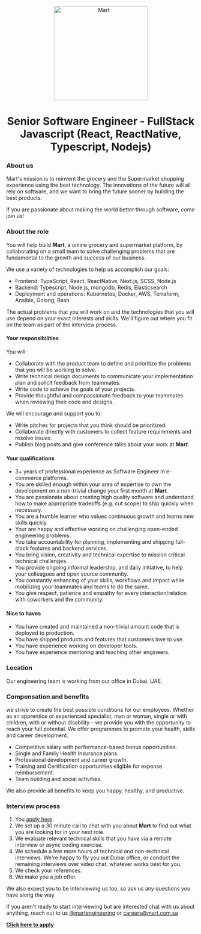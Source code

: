 <p align="center"><img src="https://i.ibb.co/nBgYWwc/logo-en.png" alt="Mart" width="250"/></p>

<h1 align="center">Senior Software Engineer - FullStack Javascript (React, ReactNative, Typescript, Nodejs) </h1>

### About us

Mart's mission is to reinvent the grocery and the Supermarket shopping experience using the best technology. The innovations of the future will all rely on software, and we want to bring the future sooner by building the best products.

If you are passionate about making the world better through software, come join us!

### About the role

You will help build **Mart**, a online grocery and supermarket platform, by collaborating on a small team to solve challenging problems that are fundamental to the growth and success of our business.

We use a variety of technologies to help us accomplish our goals:

- Frontend: TypeScript, React, ReactNative, Next.js, SCSS, Node.js
- Backend: Typescript, Node.js, mongodb, Redis, Elasticsearch
- Deployment and operations: Kubernetes, Docker, AWS, Terraform, Ansible, Golang, Bash

The actual problems that you will work on and the technologies that you will use depend on your exact interests and skills. We'll figure out where you fit on the team as part of the interview process.

#### Your responsibilities

You will:

- Collaborate with the product team to define and prioritize the problems that you will be working to solve.
- Write technical design documents to communicate your implementation plan and solicit feedback from teammates.
- Write code to achieve the goals of your projects.
- Provide thoughtful and compassionate feedback to your teammates when reviewing their code and designs.

We will encourage and support you to:

- Write pitches for projects that you think should be prioritized.
- Collaborate directly with customers to collect feature requirements and resolve issues.
- Publish blog posts and give conference talks about your work at **Mart**.

#### Your qualifications

- 3+ years of professional experience as Software Engineer in e-commerce platforms.
- You are skilled enough within your area of expertise to own the development on a non-trivial change your first month at **Mart**.
- You are passionate about creating high quality software and understand how to make appropriate tradeoffs (e.g. cut scope) to ship quickly when necessary.
- You are a humble learner who values continuous growth and learns new skills quickly.
- Your are happy and effective working on challenging open-ended engineering problems.
- You take accountability for planning, implementing and shipping full-stack features and backend services.
- You bring vision, creativity and technical expertise to mission critical technical challenges.
- You provide ongoing informal leadership, and daily initiative, to help your colleagues and open source community.
- You constantly enhancing of your skills, workflows and impact while mobilizing your teammates and teams to do the same.
- You give respect, patience and empathy for every interaction/relation with coworkers and the community.

#### Nice to haves

- You have created and maintained a non-trivial amount code that is deployed to production.
- You have shipped products and features that customers love to use.
- You have experience working on developer tools.
- You have experience mentoring and teaching other engineers.

### Location

Our engineering team is working from our office in Dubai, UAE.

### Compensation and benefits

we strive to create the best possible conditions for our employees. Whether as an apprentice or experienced specialist, man or woman, single or with children, with or without disability – we provide you with the opportunity to reach your full potential. We offer programmes to promote your health, skills and career development.

- Competitive salary with performance-based bonus opportunities.
- Single and Family Health Insurance plans.
- Professional development and career growth.
- Training and Certification opportunities eligible for expense reimbursement.
- Team building and social activities.

We also provide all benefits to keep you happy, healthy, and productive.

### Interview process

1.  You [apply here](https://forms.gle/V3pvE8oVhHfYywvCA).
1.  We set up a 30 minute call to chat with you about **Mart** to find out what you are looking for in your next role.
1.  We evaluate relevant technical skills that you have via a remote interview or async coding exercise.
1.  We schedule a few more hours of technical and non-technical interviews. We're happy to fly you out Dubai office, or conduct the remaining interviews over video chat, whatever works best for you.
1.  We check your references.
1.  We make you a job offer.

We also expect you to be interviewing us too, so ask us any questions you have along the way.

If you aren't ready to start interviewing but are interested chat with us about anything, reach out to us [@martengineering](https://twitter.com/martengineering) or careers@mart.com.sa

**[Click here to apply](https://forms.gle/V3pvE8oVhHfYywvCA)**
